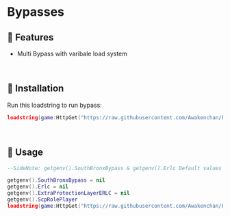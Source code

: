 # Bypasses
## 🤠 Features
- Multi Bypass with varibale load system

<br/>

## 🔌 Installation

Run this loadstring to run bypass:

```lua
loadstring(game:HttpGet("https://raw.githubusercontent.com/Awakenchan/Bypass/main/BypassAwaken"))() 
```
<br/>

## 📜 Usage
```lua
--SideNote: getgenv().SouthBronxBypass & getgenv().Erlc Default values are set to false

getgenv().SouthBronxBypass = nil
getgenv().Erlc = nil
getgenv().ExtraProtectionLayerERLC = nil
getgenv().ScpRolePlayer
loadstring(game:HttpGet("https://raw.githubusercontent.com/Awakenchan/Bypass/main/BypassAwaken"))() 
```
